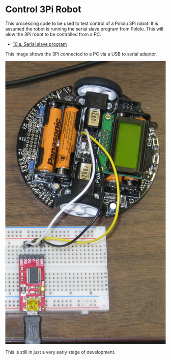 # Control 3Pi Robot

This processing code to be used to test control of a Pololu 3Pi robot.
It is assumed the robot is running the serial slave program from Pololu.
This will alow the 3Pi robot to be controlled from a PC.

* [10.a. Serial slave program](https://www.pololu.com/docs/0J21/all#10.a)

This image shows the 3Pi connected to a PC via a USB to serial adaptor.

![](image/pc-control.png)

This is still in just a very early stage of development.
